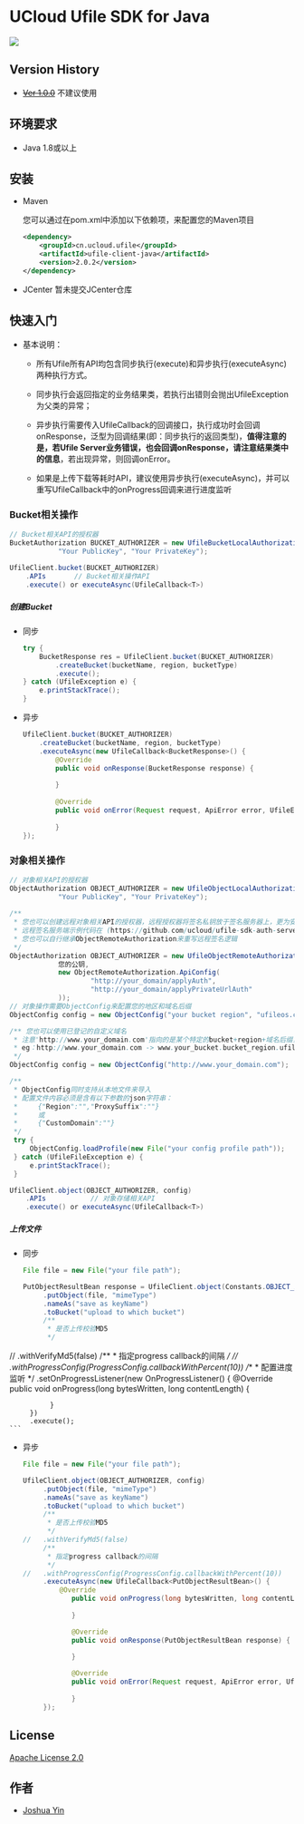 # UCloud Ufile SDK for Java

[![](https://img.shields.io/github/release/ucloud/ufile-sdk-java.svg)](https://github.com/ucloud/ufile-sdk-java)

## Version History
- ~~[Ver 1.0.0](https://github.com/ufilesdk-dev/ufile-javasdk)~~ 不建议使用

## 环境要求
- Java 1.8或以上

## 安装
- Maven

    您可以通过在pom.xml中添加以下依赖项，来配置您的Maven项目

    ``` xml
    <dependency>
        <groupId>cn.ucloud.ufile</groupId>
        <artifactId>ufile-client-java</artifactId>
        <version>2.0.2</version>
    </dependency>
    ```

- JCenter
    暂未提交JCenter仓库

## 快速入门

- 基本说明：
    - 所有Ufile所有API均包含同步执行(execute)和异步执行(executeAsync)两种执行方式。
    
    - 同步执行会返回指定的业务结果类，若执行出错则会抛出UfileException为父类的异常；
    
    - 异步执行需要传入UfileCallback<T>的回调接口，执行成功时会回调onResponse，泛型<T>为回调结果(即：同步执行的返回类型)，**值得注意的是，若Ufile Server业务错误，也会回调onResponse，请注意结果类中的信息**，若出现异常，则回调onError。
    
    - 如果是上传下载等耗时API，建议使用异步执行(executeAsync)，并可以重写UfileCallback中的onProgress回调来进行进度监听

### Bucket相关操作
``` java
// Bucket相关API的授权器
BucketAuthorization BUCKET_AUTHORIZER = new UfileBucketLocalAuthorization(
            "Your PublicKey", "Your PrivateKey");
            
UfileClient.bucket(BUCKET_AUTHORIZER)
    .APIs       // Bucket相关操作API
    .execute() or executeAsync(UfileCallback<T>)
```
##### 创建Bucket

- 同步

    ``` java
    try {
        BucketResponse res = UfileClient.bucket(BUCKET_AUTHORIZER)
            .createBucket(bucketName, region, bucketType)
            .execute();
    } catch (UfileException e) {
        e.printStackTrace();
    }
    ```
    
- 异步

    ``` java
    UfileClient.bucket(BUCKET_AUTHORIZER)
        .createBucket(bucketName, region, bucketType)
        .executeAsync(new UfileCallback<BucketResponse>() {
            @Override
            public void onResponse(BucketResponse response) {
                
            }
        
            @Override
            public void onError(Request request, ApiError error, UfileErrorBean response) {
                
            }
    });
    ```

### 对象相关操作
``` java
// 对象相关API的授权器
ObjectAuthorization OBJECT_AUTHORIZER = new UfileObjectLocalAuthorization(
            "Your PublicKey", "Your PrivateKey");
            
/**
 * 您也可以创建远程对象相关API的授权器，远程授权器将签名私钥放于签名服务器上，更为安全
 * 远程签名服务端示例代码在 (https://github.com/ucloud/ufile-sdk-auth-server)
 * 您也可以自行继承ObjectRemoteAuthorization来重写远程签名逻辑
 */
ObjectAuthorization OBJECT_AUTHORIZER = new UfileObjectRemoteAuthorization(
            您的公钥,
            new ObjectRemoteAuthorization.ApiConfig(
                    "http://your_domain/applyAuth",
                    "http://your_domain/applyPrivateUrlAuth"
            ));
// 对象操作需要ObjectConfig来配置您的地区和域名后缀
ObjectConfig config = new ObjectConfig("your bucket region", "ufileos.com");

/** 您也可以使用已登记的自定义域名
 * 注意'http://www.your_domain.com'指向的是某个特定的bucket+region+域名后缀，
 * eg：http://www.your_domain.com -> www.your_bucket.bucket_region.ufileos.com
 */
ObjectConfig config = new ObjectConfig("http://www.your_domain.com");

/**
 * ObjectConfig同时支持从本地文件来导入
 * 配置文件内容必须是含有以下参数的json字符串：
 *     {"Region":"","ProxySuffix":""} 
 *     或
 *     {"CustomDomain":""}
 */
 try {
     ObjectConfig.loadProfile(new File("your config profile path"));
 } catch (UfileFileException e) {
     e.printStackTrace();
 }

UfileClient.object(OBJECT_AUTHORIZER, config)
    .APIs           // 对象存储相关API
    .execute() or executeAsync(UfileCallback<T>)
```

##### 上传文件

- 同步

    ``` java
    File file = new File("your file path");

    PutObjectResultBean response = UfileClient.object(Constants.OBJECT_AUTHORIZER, config)
         .putObject(file, "mimeType")
         .nameAs("save as keyName")
         .toBucket("upload to which bucket")
         /**
          * 是否上传校验MD5
          */
//       .withVerifyMd5(false)
         /**
          * 指定progress callback的间隔
          */
//       .withProgressConfig(ProgressConfig.callbackWithPercent(10))
         /**
          * 配置进度监听
          */
         .setOnProgressListener(new OnProgressListener() {
              @Override
              public void onProgress(long bytesWritten, long contentLength) {
                  
              }
         })
         .execute();
    ```

- 异步

    ``` java
    File file = new File("your file path");
    
    UfileClient.object(OBJECT_AUTHORIZER, config)
         .putObject(file, "mimeType")
         .nameAs("save as keyName")
         .toBucket("upload to which bucket")
         /**
          * 是否上传校验MD5
          */
    //   .withVerifyMd5(false)
         /**
          * 指定progress callback的间隔
          */
    //   .withProgressConfig(ProgressConfig.callbackWithPercent(10))
         .executeAsync(new UfileCallback<PutObjectResultBean>() {
             @Override
                public void onProgress(long bytesWritten, long contentLength) {
                    
                }
    
                @Override
                public void onResponse(PutObjectResultBean response) {
                    
                }
    
                @Override
                public void onError(Request request, ApiError error, UfileErrorBean response) {
                    
                }
         });
    ```

## License
[Apache License 2.0](https://www.apache.org/licenses/LICENSE-2.0.html)

## 作者
- [Joshua Yin](https://github.com/joshuayin)

